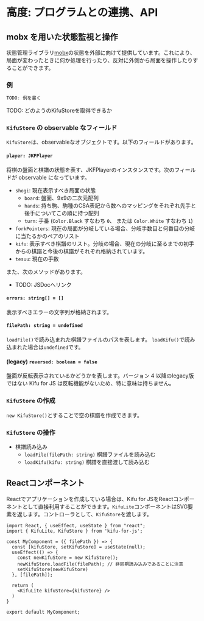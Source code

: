 # 高度: プログラムとの連携、API

## mobx を用いた状態監視と操作

状態管理ライブラリ[mobx](https://mobx.js.org)の状態を外部に向けて提供しています。これにより、局面が変わったときに何か処理を行ったり、反対に外側から局面を操作したりすることができます。

### 例

```ts
TODO: 例を書く
```

TODO: どのようのKifuStoreを取得できるか

### `KifuStore` の observable なフィールド

`KifuStore`は、observableなオブジェクトです。以下のフィールドがあります。

#### `player: JKFPlayer`

将棋の盤面と棋譜の状態を表す、JKFPlayerのインスタンスです。次のフィールドが observable になっています。

* `shogi`: 現在表示すべき局面の状態
    * `board`: 盤面、9x9の二次元配列
    * `hands`: 持ち駒、駒種のCSA表記から数へのマッピングをそれぞれ先手と後手についてこの順に持つ配列
    * `turn`: 手番 (`Color.Black` すなわち `0`、 または `Color.White` すなわち `1`)
* `forkPointers`: 現在の局面が分岐している場合、分岐手数目と何番目の分岐に当たるかのペアのリスト
* `kifu`: 表示すべき棋譜のリスト。分岐の場合、現在の分岐に至るまでの初手からの棋譜と今後の棋譜がそれぞれ格納されています。 <!-- TODO: 分岐の場合の説明を追加する -->
* `tesuu`: 現在の手数

また、次のメソッドがあります。

* TODO: JSDocへリンク

#### `errors: string[] = []`

表示すべきエラーの文字列が格納されます。

#### `filePath: string = undefined`

`loadFile()`で読み込まれた棋譜ファイルのパスを表します。 `loadKifu()`で読み込まれた場合は`undefined`です。

#### (legacy) `reversed: boolean = false`

盤面が反転表示されているかどうかを表します。バージョン 4 以降のlegacy版ではない Kifu for JS は反転機能がないため、特に意味は持ちません。

### `KifuStore` の作成

`new KifuStore()`とすることで空の棋譜を作成できます。

### `KifuStore` の操作

* 棋譜読み込み
  * `loadFile(filePath: string)` 棋譜ファイルを読み込む
  * `loadKifu(kifu: string)` 棋譜を直接渡して読み込む

## Reactコンポーネント

Reactでアプリケーションを作成している場合は、Kifu for JSをReactコンポーネントとして直接利用することができます。`KifuLite`コンポーネントはSVG要素を返します。コントローラとして、`KifuStore`を渡します。

```tsx title="MyComponent.tsx"
import React, { useEffect, useState } from "react";
import { KifuLite, KifuStore } from 'kifu-for-js';

const MyComponent = ({ filePath }) => {
  const [kifuStore, setKifuStore] = useState(null);
  useEffect(() => {
    const newKifuStore = new KifuStore();
    newKifuStore.loadFile(filePath); // 非同期読み込みであることに注意
    setKifuStore(newKifuStore)
  }, [filePath]);
  
  return (
    <KifuLite kifuStore={kifuStore} />
  )
}

export default MyComponent;
```
